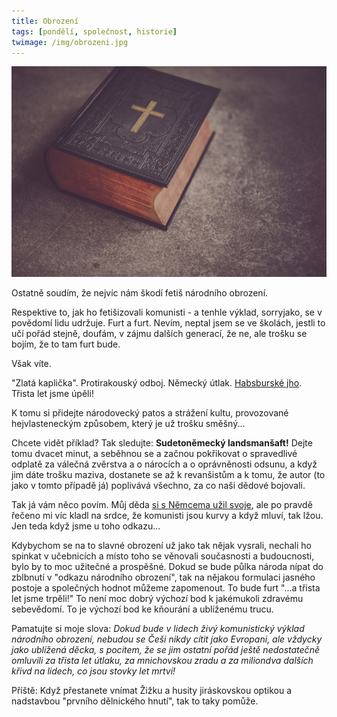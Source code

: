 ```yaml
---
title: Obrození
tags: [pondělí, společnost, historie]
twimage: /img/obrozeni.jpg
---
```


![cover](/img/obrozeni.jpg)

Ostatně soudím, že nejvíc nám škodí fetiš národního obrození.

Respektive to, jak ho fetišizovali komunisti - a tenhle výklad, sorryjako, se v povědomí lidu udržuje. Furt a furt. Nevím, neptal jsem se ve školách, jestli to učí pořád stejně, doufám, v zájmu dalších generací, že ne, ale trošku se bojím, že to tam furt bude.

Však víte.

"Zlatá kaplička". Protirakouský odboj. Německý útlak. [Habsburské jho](https://www.info.cz/zpravodajstvi/cesko/bitva-u-mohace-osudovy-okamzik-ceskych-i-evropskych-dejin). Třista let jsme úpěli!

K tomu si přidejte národovecký patos a strážení kultu, provozované hejvlasteneckým způsobem, který je už trošku směšný...

Chcete vidět příklad? Tak sledujte: **Sudetoněmecký landsmanšaft!** Dejte tomu dvacet minut, a seběhnou se a začnou pokřikovat o spravedlivé odplatě za válečná zvěrstva a o nárocích a o oprávněnosti odsunu, a když jim dáte trošku maziva, dostanete se až k revanšistům a k tomu, že autor (to jako v tomto případě já) poplivává všechno, za co naši dědové bojovali.

Tak já vám něco povím. Můj děda [si s Němcema užil svoje](https://den1.cz/2021/08/12/nemci.html), ale po pravdě řečeno mi víc kladl na srdce, že komunisti jsou kurvy a když mluví, tak lžou. Jen teda když jsme u toho odkazu...

Kdybychom se na to slavné obrození už jako tak nějak vysrali, nechali ho spinkat v učebnicích a místo toho se věnovali současnosti a budoucnosti, bylo by to moc užitečné a prospěšné. Dokud se bude půlka národa nípat do zblbnutí v "odkazu národního obrození", tak na nějakou formulaci jasného postoje a společných hodnot můžeme zapomenout. To bude furt "...a třista let jsme trpěli!" To není moc dobrý výchozí bod k jakémukoli zdravému sebevědomí. To je výchozí bod ke kňourání a ublíženému trucu.

Pamatujte si moje slova: _Dokud bude v lidech živý komunistický výklad národního obrození, nebudou se Češi nikdy cítit jako Evropani, ale vždycky jako ublížená děcka, s pocitem, že se jim ostatní pořád ještě nedostatečně omluvili za třista let útlaku, za mnichovskou zradu a za miliondva dalších křivd na lidech, co jsou stovky let mrtví!_

Příště: Když přestanete vnímat Žižku a husity jiráskovskou optikou a nadstavbou "prvního dělnického hnutí", tak to taky pomůže.